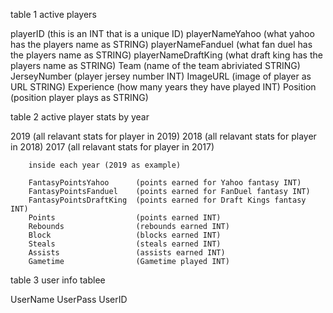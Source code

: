 table 1
active players

playerID                    (this is an INT that is a unique ID)
playerNameYahoo             (what yahoo has the players name as STRING)
playerNameFanduel           (what fan duel has the players name as STRING)
playerNameDraftKing         (what draft king has the players name as STRING)
Team                        (name of the team abriviated STRING)
JerseyNumber                (player jersey number INT)
ImageURL                    (image of player as URL STRING)
Experience                  (how many years they have played INT)
Position                    (position player plays as STRING)


table 2
active player stats by year


2019                        (all relavant stats for player in 2019)
2018                        (all relavant stats for player in 2018)
2017                        (all relavant stats for player in 2017)



        inside each year (2019 as example)

        FantasyPointsYahoo      (points earned for Yahoo fantasy INT)
        FantasyPointsFanduel    (points earned for FanDuel fantasy INT)
        FantasyPointsDraftKing  (points earned for Draft Kings fantasy INT)
        Points                  (points earned INT)
        Rebounds                (rebounds earned INT)
        Block                   (blocks earned INT)
        Steals                  (steals earned INT)
        Assists                 (assists earned INT)
        Gametime                (Gametime played INT)

table 3
user info tablee

UserName
UserPass
UserID
